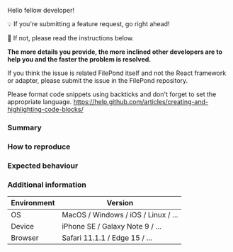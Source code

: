 Hello fellow developer!


💡 If you're submitting a feature request, go right ahead!

🐜 If not, please read the instructions below.


**The more details you provide, the more inclined other developers are to help you and the faster the problem is resolved.**


If you think the issue is related FilePond itself and not the React framework or adapter, please submit the issue in the FilePond repository.

Please format code snippets using backticks and don't forget to set the appropriate language.
https://help.github.com/articles/creating-and-highlighting-code-blocks/


### Summary



### How to reproduce



### Expected behaviour



### Additional information


| Environment  | Version
|------------- | -----------
| OS           | MacOS / Windows / iOS / Linux / ...
| Device       | iPhone SE / Galaxy Note 9 / ...
| Browser      | Safari 11.1.1 / Edge 15 / ...
